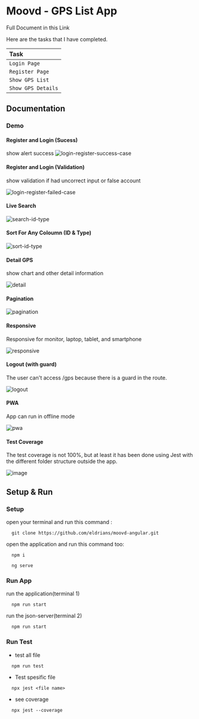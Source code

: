 # Moovd - GPS List App

Full Document in this Link 

Here are the tasks that I have completed.

| Task                              | 
| :-------------------------------- |
| `Login Page`                      |
| `Register Page`                   |
| `Show GPS List`                   |
| `Show GPS Details`                |

## Documentation

### Demo

#### Register and Login (Sucess)

show alert success
![login-register-success-case](https://github.com/eldrians/moovd-angular/assets/91566708/3d0fdf33-da23-4a9f-81c1-497f97ddaa96)

#### Register and Login (Validation)

show validation if had uncorrect input or false account

![login-register-failed-case](https://github.com/eldrians/moovd-angular/assets/91566708/313254de-042a-4322-bf89-873e2efd7449)

#### Live Search

![search-id-type](https://github.com/eldrians/moovd-angular/assets/91566708/0fd3d01d-65e8-48bc-ab31-1a92081f67ae)

#### Sort For Any Coloumn (ID & Type)

![sort-id-type](https://github.com/eldrians/moovd-angular/assets/91566708/823dc5f9-c959-4ebf-ad46-90554caa5d64)

#### Detail GPS

show chart and other detail information

![detail](https://github.com/eldrians/moovd-angular/assets/91566708/c23a7955-fe9b-409e-b6bb-659a328c5914)

#### Pagination

![pagination](https://github.com/eldrians/moovd-angular/assets/91566708/b807dbd8-54cd-4244-96b0-6938da3ce470)

#### Responsive

Responsive for monitor, laptop, tablet, and smartphone

![responsive](https://github.com/eldrians/moovd-angular/assets/91566708/976d5d6b-b83d-4595-8758-3e678e9b69f4)

#### Logout (with guard)

The user can't access /gps because there is a guard in the route.

![logout](https://github.com/eldrians/moovd-angular/assets/91566708/34cb81c4-cbb1-4d30-b507-8b5977e7466b)

#### PWA

App can run in offline mode

![pwa](https://github.com/eldrians/moovd-angular/assets/91566708/a49599c4-c8a0-48cb-b75e-df5ba533b23c)

#### Test Coverage

The test coverage is not 100%, but at least it has been done using Jest with the different folder structure outside the app.

![image](https://github.com/eldrians/moovd-angular/assets/91566708/309752a5-de55-464c-8749-4fbbf1a96c22)

## Setup & Run

### Setup

open your terminal and run this command :

```
  git clone https://github.com/eldrians/moovd-angular.git
```

open the application and run this command too:

```
  npm i
```

```
  ng serve
```

### Run App

run the application(terminal 1)

```
  npm run start
```

run the json-server(terminal 2)

```
  npm run start
```

### Run Test

- test all file

```
  npm run test
```

- Test spesific file

```
  npx jest <file name>
```

- see coverage

```
  npx jest --coverage
```

